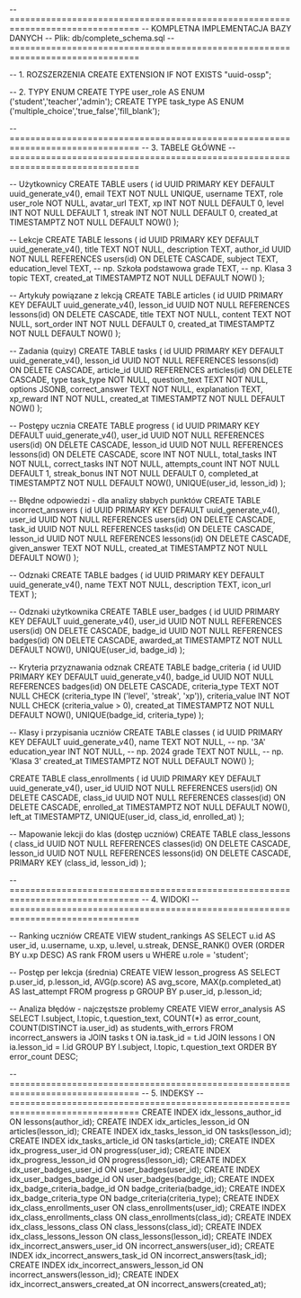 -- ===============================================================================
-- KOMPLETNA IMPLEMENTACJA BAZY DANYCH
-- Plik: db/complete_schema.sql
-- ===============================================================================

-- 1. ROZSZERZENIA
CREATE EXTENSION IF NOT EXISTS "uuid-ossp";

-- 2. TYPY ENUM
CREATE TYPE user_role AS ENUM ('student','teacher','admin');
CREATE TYPE task_type AS ENUM ('multiple_choice','true_false','fill_blank');

-- ===============================================================================
-- 3. TABELE GŁÓWNE
-- ===============================================================================

-- Użytkownicy
CREATE TABLE users (
  id         UUID PRIMARY KEY DEFAULT uuid_generate_v4(),
  email      TEXT NOT NULL UNIQUE,
  username   TEXT,
  role       user_role NOT NULL,
  avatar_url TEXT,
  xp         INT NOT NULL DEFAULT 0,
  level      INT NOT NULL DEFAULT 1,
  streak     INT NOT NULL DEFAULT 0,
  created_at TIMESTAMPTZ NOT NULL DEFAULT NOW()
);

-- Lekcje
CREATE TABLE lessons (
  id              UUID PRIMARY KEY DEFAULT uuid_generate_v4(),
  title           TEXT NOT NULL,
  description     TEXT,
  author_id       UUID NOT NULL REFERENCES users(id) ON DELETE CASCADE,
  subject         TEXT,
  education_level TEXT,    -- np. Szkoła podstawowa
  grade           TEXT,    -- np. Klasa 3
  topic           TEXT,
  created_at      TIMESTAMPTZ NOT NULL DEFAULT NOW()
);

-- Artykuły powiązane z lekcją
CREATE TABLE articles (
  id          UUID PRIMARY KEY DEFAULT uuid_generate_v4(),
  lesson_id   UUID NOT NULL REFERENCES lessons(id) ON DELETE CASCADE,
  title       TEXT NOT NULL,
  content     TEXT NOT NULL,
  sort_order  INT NOT NULL DEFAULT 0,
  created_at  TIMESTAMPTZ NOT NULL DEFAULT NOW()
);

-- Zadania (quizy)
CREATE TABLE tasks (
  id              UUID PRIMARY KEY DEFAULT uuid_generate_v4(),
  lesson_id       UUID NOT NULL REFERENCES lessons(id) ON DELETE CASCADE,
  article_id      UUID REFERENCES articles(id) ON DELETE CASCADE,
  type            task_type NOT NULL,
  question_text   TEXT NOT NULL,
  options         JSONB,
  correct_answer  TEXT NOT NULL,
  explanation     TEXT,
  xp_reward       INT NOT NULL,
  created_at      TIMESTAMPTZ NOT NULL DEFAULT NOW()
);

-- Postępy ucznia
CREATE TABLE progress (
  id           UUID PRIMARY KEY DEFAULT uuid_generate_v4(),
  user_id      UUID NOT NULL REFERENCES users(id) ON DELETE CASCADE,
  lesson_id    UUID NOT NULL REFERENCES lessons(id) ON DELETE CASCADE,
  score        INT NOT NULL,
  total_tasks  INT NOT NULL,
  correct_tasks INT NOT NULL,
  attempts_count INT NOT NULL DEFAULT 1,
  streak_bonus INT NOT NULL DEFAULT 0,
  completed_at TIMESTAMPTZ NOT NULL DEFAULT NOW(),
  UNIQUE(user_id, lesson_id)
);

-- Błędne odpowiedzi - dla analizy słabych punktów
CREATE TABLE incorrect_answers (
  id           UUID PRIMARY KEY DEFAULT uuid_generate_v4(),
  user_id      UUID NOT NULL REFERENCES users(id) ON DELETE CASCADE,
  task_id      UUID NOT NULL REFERENCES tasks(id) ON DELETE CASCADE,
  lesson_id    UUID NOT NULL REFERENCES lessons(id) ON DELETE CASCADE,
  given_answer TEXT NOT NULL,
  created_at   TIMESTAMPTZ NOT NULL DEFAULT NOW()
);

-- Odznaki
CREATE TABLE badges (
  id          UUID PRIMARY KEY DEFAULT uuid_generate_v4(),
  name        TEXT NOT NULL,
  description TEXT,
  icon_url    TEXT
);

-- Odznaki użytkownika
CREATE TABLE user_badges (
  id         UUID PRIMARY KEY DEFAULT uuid_generate_v4(),
  user_id    UUID NOT NULL REFERENCES users(id) ON DELETE CASCADE,
  badge_id   UUID NOT NULL REFERENCES badges(id) ON DELETE CASCADE,
  awarded_at TIMESTAMPTZ NOT NULL DEFAULT NOW(),
  UNIQUE(user_id, badge_id)
);

-- Kryteria przyznawania odznak
CREATE TABLE badge_criteria (
  id             UUID PRIMARY KEY DEFAULT uuid_generate_v4(),
  badge_id       UUID NOT NULL REFERENCES badges(id) ON DELETE CASCADE,
  criteria_type  TEXT NOT NULL CHECK (criteria_type IN ('level', 'streak', 'xp')),
  criteria_value INT NOT NULL CHECK (criteria_value > 0),
  created_at     TIMESTAMPTZ NOT NULL DEFAULT NOW(),
  UNIQUE(badge_id, criteria_type)
);

-- Klasy i przypisania uczniów
CREATE TABLE classes (
  id             UUID PRIMARY KEY DEFAULT uuid_generate_v4(),
  name           TEXT NOT NULL,            -- np. '3A'
  education_year INT NOT NULL,             -- np. 2024
  grade          TEXT NOT NULL,            -- np. 'Klasa 3'
  created_at     TIMESTAMPTZ NOT NULL DEFAULT NOW()
);

CREATE TABLE class_enrollments (
  id           UUID PRIMARY KEY DEFAULT uuid_generate_v4(),
  user_id      UUID NOT NULL REFERENCES users(id) ON DELETE CASCADE,
  class_id     UUID NOT NULL REFERENCES classes(id) ON DELETE CASCADE,
  enrolled_at  TIMESTAMPTZ NOT NULL DEFAULT NOW(),
  left_at      TIMESTAMPTZ,
  UNIQUE(user_id, class_id, enrolled_at)
);

-- Mapowanie lekcji do klas (dostęp uczniów)
CREATE TABLE class_lessons (
  class_id  UUID NOT NULL REFERENCES classes(id) ON DELETE CASCADE,
  lesson_id UUID NOT NULL REFERENCES lessons(id) ON DELETE CASCADE,
  PRIMARY KEY (class_id, lesson_id)
);

-- ===============================================================================
-- 4. WIDOKI
-- ===============================================================================

-- Ranking uczniów
CREATE VIEW student_rankings AS
SELECT
  u.id       AS user_id,
  u.username,
  u.xp,
  u.level,
  u.streak,
  DENSE_RANK() OVER (ORDER BY u.xp DESC) AS rank
FROM users u
WHERE u.role = 'student';

-- Postęp per lekcja (średnia)
CREATE VIEW lesson_progress AS
SELECT
  p.user_id,
  p.lesson_id,
  AVG(p.score)     AS avg_score,
  MAX(p.completed_at) AS last_attempt
FROM progress p
GROUP BY p.user_id, p.lesson_id;

-- Analiza błędów - najczęstsze problemy
CREATE VIEW error_analysis AS
SELECT 
  l.subject,
  l.topic,
  t.question_text,
  COUNT(*) as error_count,
  COUNT(DISTINCT ia.user_id) as students_with_errors
FROM incorrect_answers ia
JOIN tasks t ON ia.task_id = t.id
JOIN lessons l ON ia.lesson_id = l.id
GROUP BY l.subject, l.topic, t.question_text
ORDER BY error_count DESC;

-- ===============================================================================
-- 5. INDEKSY
-- ===============================================================================
CREATE INDEX idx_lessons_author_id       ON lessons(author_id);
CREATE INDEX idx_articles_lesson_id      ON articles(lesson_id);
CREATE INDEX idx_tasks_lesson_id         ON tasks(lesson_id);
CREATE INDEX idx_tasks_article_id        ON tasks(article_id);
CREATE INDEX idx_progress_user_id        ON progress(user_id);
CREATE INDEX idx_progress_lesson_id      ON progress(lesson_id);
CREATE INDEX idx_user_badges_user_id     ON user_badges(user_id);
CREATE INDEX idx_user_badges_badge_id    ON user_badges(badge_id);
CREATE INDEX idx_badge_criteria_badge_id ON badge_criteria(badge_id);
CREATE INDEX idx_badge_criteria_type     ON badge_criteria(criteria_type);
CREATE INDEX idx_class_enrollments_user  ON class_enrollments(user_id);
CREATE INDEX idx_class_enrollments_class ON class_enrollments(class_id);
CREATE INDEX idx_class_lessons_class     ON class_lessons(class_id);
CREATE INDEX idx_class_lessons_lesson    ON class_lessons(lesson_id);
CREATE INDEX idx_incorrect_answers_user_id    ON incorrect_answers(user_id);
CREATE INDEX idx_incorrect_answers_task_id    ON incorrect_answers(task_id);
CREATE INDEX idx_incorrect_answers_lesson_id  ON incorrect_answers(lesson_id);
CREATE INDEX idx_incorrect_answers_created_at ON incorrect_answers(created_at);